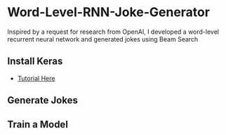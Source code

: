 # Word-Level-RNN-Joke-Generator
Inspired by a request for research from OpenAI, I developed a word-level recurrent neural network and generated jokes using Beam Search

## Install Keras
* [Tutorial Here](https://www.pyimagesearch.com/2016/11/14/installing-keras-with-tensorflow-backend/)

## Generate Jokes

## Train a Model


